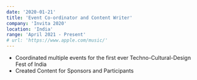 ```yaml
---
date: '2020-01-21'
title: 'Event Co-ordinator and Content Writer'
company: 'Invita 2020'
location: 'India'
range: 'April 2021 - Present'
# url: 'https://www.apple.com/music/'
---
```


- Coordinated multiple events for the first ever Techno-Cultural-Design Fest of India
- Created Content for Sponsors and Participants
